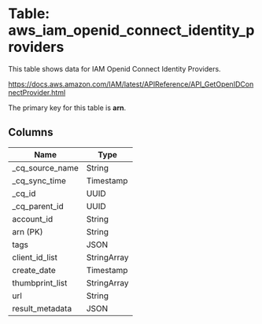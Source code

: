 # Table: aws_iam_openid_connect_identity_providers

This table shows data for IAM Openid Connect Identity Providers.

https://docs.aws.amazon.com/IAM/latest/APIReference/API_GetOpenIDConnectProvider.html

The primary key for this table is **arn**.

## Columns

| Name          | Type          |
| ------------- | ------------- |
|_cq_source_name|String|
|_cq_sync_time|Timestamp|
|_cq_id|UUID|
|_cq_parent_id|UUID|
|account_id|String|
|arn (PK)|String|
|tags|JSON|
|client_id_list|StringArray|
|create_date|Timestamp|
|thumbprint_list|StringArray|
|url|String|
|result_metadata|JSON|
